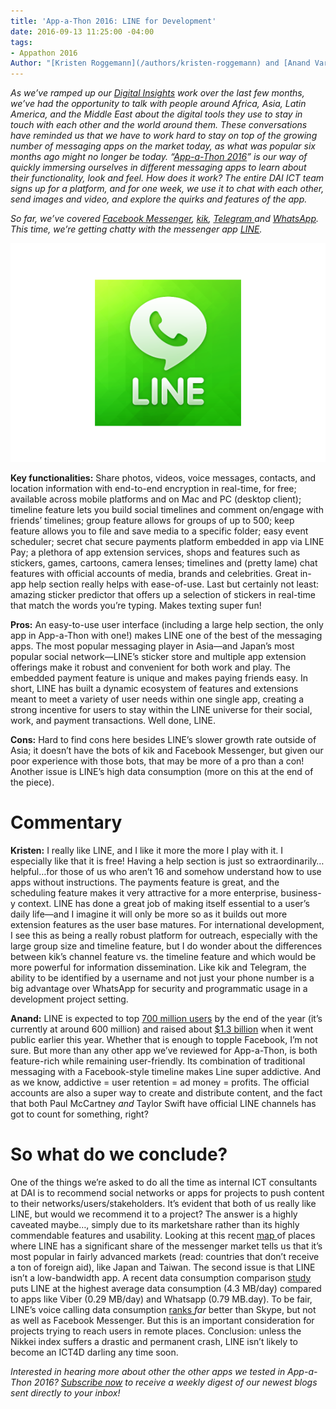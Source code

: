 ```yaml
---
title: 'App-a-Thon 2016: LINE for Development'
date: 2016-09-13 11:25:00 -04:00
tags:
- Appathon 2016
Author: "[Kristen Roggemann](/authors/kristen-roggemann) and [Anand Varghese](/authors/anand-varghese)"
---
```


*As we’ve ramped up our [Digital Insights](http://dai-global-digital.com/tags/?tag=digital-insights) work over the last few months, we’ve had the opportunity to talk with people around Africa, Asia, Latin America, and the Middle East about the digital tools they use to stay in touch with each other and the world around them. These conversations have reminded us that we have to work hard to stay on top of the growing number of messaging apps on the market today, as what was popular six months ago might no longer be today. “[App-a-Thon 2016](http://dai-global-digital.com/tags/?tag=appathon-2016)” is our way of quickly immersing ourselves in different messaging apps to learn about their functionality, look and feel. How does it work? The entire DAI ICT team signs up for a platform, and for one week, we use it to chat with each other, send images and video, and explore the quirks and features of the app.*

<!--more-->

*So far, we’ve covered [Facebook Messenger](http://dai-global-digital.com/facebook-messenger.html), [kik](http://dai-global-digital.com/appathon-2016-kik-for-development.html), [Telegram ](http://dai-global-digital.com/app-a-thon-2016-telegram-for-development.html)and [WhatsApp](http://dai-global-digital.com/whatsapp-appathon-2016.html). This time, we’re getting chatty with the messenger app [LINE](http://line.me/en/).*

![line.png](/uploads/line.png)

**Key functionalities:** Share photos, videos, voice messages, contacts, and location information with end-to-end encryption in real-time, for free; available across mobile platforms and on Mac and PC (desktop client); timeline feature lets you build social timelines and comment on/engage with friends’ timelines; group feature allows for groups of up to 500; keep feature allows you to file and save media to a specific folder; easy event scheduler; secret chat secure payments platform embedded in app via LINE Pay; a plethora of app extension services, shops and features such as stickers, games, cartoons, camera lenses; timelines and (pretty lame) chat features with official accounts of media, brands and celebrities. Great in-app help section really helps with ease-of-use. Last but certainly not least: amazing sticker predictor that offers up a selection of stickers in real-time that match the words you’re typing. Makes texting super fun!

**Pros:** An easy-to-use user interface (including a large help section, the only app in App-a-Thon with one!) makes LINE one of the best of the messaging apps. The most popular messaging player in Asia—and Japan’s most popular social network—LINE’s sticker store and multiple app extension offerings make it robust and convenient for both work and play. The embedded payment feature is unique and makes paying friends easy. In short, LINE has built a dynamic ecosystem of features and extensions meant to meet a variety of user needs within one single app, creating a strong incentive for users to stay within the LINE universe for their social, work, and payment transactions. Well done, LINE.

**Cons:** Hard to find cons here besides LINE’s slower growth rate outside of Asia; it doesn’t have the bots of kik and Facebook Messenger, but given our poor experience with those bots, that may be more of a pro than a con! Another issue is LINE’s high data consumption (more on this at the end of the piece).

# **Commentary**

**Kristen:** I really like LINE, and I like it more the more I play with it. I especially like that it is free! Having a help section is just so extraordinarily…helpful…for those of us who aren’t 16 and somehow understand how to use apps without instructions. The payments feature is great, and the scheduling feature makes it very attractive for a more enterprise, business-y context. LINE has done a great job of making itself essential to a user’s daily life—and I imagine it will only be more so as it builds out more extension features as the user base matures. For international development, I see this as being a really robust platform for outreach, especially with the large group size and timeline feature, but I do wonder about the differences between kik’s channel feature vs. the timeline feature and which would be more powerful for information dissemination. Like kik and Telegram, the ability to be identified by a username and not just your phone number is a big advantage over WhatsApp for security and programmatic usage in a development project setting.

**Anand:** LINE is expected to top [700 million users](http://www.koreatimes.co.kr/www/news/tech/2015/02/419_173201.html) by the end of the year (it’s currently at around 600 million) and raised about [$1.3 billion](http://www.fool.com/investing/2016/09/01/will-line-corp-sink-swim-or-tread-water.aspx) when it went public earlier this year. Whether that is enough to topple Facebook, I’m not sure. But more than any other app we’ve reviewed for App-a-Thon, is both feature-rich while remaining user-friendly. Its combination of traditional messaging with a Facebook-style timeline makes Line super addictive. And as we know, addictive = user retention = ad money = profits. The official accounts are also a super way to create and distribute content, and the fact that both Paul McCartney *and* Taylor Swift have official LINE channels has got to count for something, right?

# **So what do we conclude?**

One of the things we’re asked to do all the time as internal ICT consultants at DAI is to recommend social networks or apps for projects to push content to their networks/users/stakeholders. It’s evident that both of us really like LINE, but would we recommend it to a project? The answer is a highly caveated maybe…, simply due to its marketshare rather than its highly commendable features and usability. Looking at this recent [map ](http://www.bloomberg.com/graphics/2016-line-ipo/)of places where LINE has a significant share of the messenger market tells us that it’s most popular in fairly advanced markets (read: countries that don’t receive a ton of foreign aid), like Japan and Taiwan. The second issue is that LINE isn’t a low-bandwidth app. A recent data consumption comparison [study ](http://m2appinsight.com/android-data-usage-whatsapp-facebook-chrome/)puts LINE at the highest average data consumption (4.3 MB/day) compared to apps like Viber (0.29 MB/day) and Whatsapp (0.79 MB.day). To be fair, LINE’s voice calling data consumption [ranks ](http://www.androidauthority.com/voice-call-data-comparison-598541/)*far* better than Skype, but not as well as Facebook Messenger. But this is an important consideration for projects trying to reach users in remote places. Conclusion: unless the Nikkei index suffers a drastic and permanent crash, LINE isn’t likely to become an ICT4D darling any time soon.

*Interested in hearing more about other the other apps we tested in App-a-Thon 2016? [Subscribe now](https://confirmsubscription.com/h/r/066AFBA15492935C) to receive a weekly digest of our newest blogs sent directly to your inbox!*